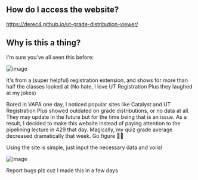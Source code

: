## How do I access the website?

https://derec4.github.io/ut-grade-distribution-viewer/

## Why is this a thing? 

I'm sure you've all seen this before: 

![image](https://user-images.githubusercontent.com/53978637/233871181-d681c4a6-20a7-4544-9f1f-5e5fae1a6569.png)

It's from a (super helpful) registration extension, and shows for more than half the classes looked at (No hate, I love UT Registration Plus they laughed at my jokes)

Bored in VAPA one day, I noticed popular sites like Catalyst and UT Registration Plus showed outdated on grade distributions, or no data at all. They may update in the future but for the time being that is an issue. As a result, I decided to make this website instead of paying attention to the pipelining lecture in 429 that day. Magically, my quiz grade average decreased dramatically that week. Go figure 🤷‍♂️

Using the site is simple, just input the necessary data and voila!

![image](https://user-images.githubusercontent.com/53978637/233871547-cabbbf4c-b09d-46ed-a9b2-8193b4d73f4c.png)

Report bugs plz cuz I made this in a few days 
